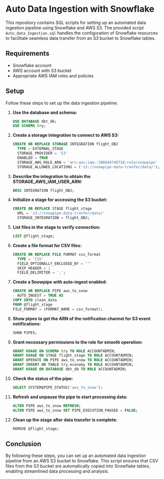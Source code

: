# Auto Data Ingestion with Snowflake

This repository contains SQL scripts for setting up an automated data ingestion pipeline using Snowflake and AWS S3. The provided script `Auto_data_Ingestion.sql` handles the configuration of Snowflake resources to facilitate seamless data transfer from an S3 bucket to Snowflake tables.

## Requirements

- Snowflake account
- AWS account with S3 bucket
- Appropriate AWS IAM roles and policies

## Setup

Follow these steps to set up the data ingestion pipeline:

1. **Use the database and schema:**
   ```sql
   USE DATABASE dbt_db;
   USE SCHEMA try;
   ```

2. **Create a storage integration to connect to AWS S3:**
   ```sql
   CREATE OR REPLACE STORAGE INTEGRATION flight_OBJ
     TYPE = EXTERNAL_STAGE
     STORAGE_PROVIDER = 'S3'
     ENABLED = TRUE
     STORAGE_AWS_ROLE_ARN = 'arn:aws:iam::390844748718:role/snowpipe'
     STORAGE_ALLOWED_LOCATIONS = ('s3://snowpipe-data-tranfer/data/');
   ```

3. **Describe the integration to obtain the STORAGE_AWS_IAM_USER_ARN:**
   ```sql
   DESC INTEGRATION flight_OBJ;
   ```

4. **Initialize a stage for accessing the S3 bucket:**
   ```sql
   CREATE OR REPLACE STAGE flight_stage
     URL = 's3://snowpipe-data-tranfer/data/'
     STORAGE_INTEGRATION = flight_OBJ;
   ```

5. **List files in the stage to verify connection:**
   ```sql
   LIST @flight_stage;
   ```

6. **Create a file format for CSV files:**
   ```sql
   CREATE OR REPLACE FILE FORMAT csv_format
     TYPE = 'CSV'
     FIELD_OPTIONALLY_ENCLOSED_BY = '"'
     SKIP_HEADER = 1
     FIELD_DELIMITER = ',';
   ```

7. **Create a Snowpipe with auto-ingest enabled:**
   ```sql
   CREATE OR REPLACE PIPE aws_to_snow
     AUTO_INGEST = TRUE AS
   COPY INTO clean_data
   FROM @flight_stage
   FILE_FORMAT = (FORMAT_NAME = csv_format);
   ```

8. **Show pipes to get the ARN of the notification channel for S3 event notifications:**
   ```sql
   SHOW PIPES;
   ```

9. **Grant necessary permissions to the role for smooth operation:**
   ```sql
   GRANT USAGE ON SCHEMA try TO ROLE ACCOUNTADMIN;
   GRANT USAGE ON STAGE flight_stage TO ROLE ACCOUNTADMIN;
   GRANT OPERATE ON PIPE aws_to_snow TO ROLE ACCOUNTADMIN;
   GRANT INSERT ON TABLE try.economy TO ROLE ACCOUNTADMIN;
   GRANT USAGE ON DATABASE dbt_db TO ROLE ACCOUNTADMIN;
   ```

10. **Check the status of the pipe:**
    ```sql
    SELECT SYSTEM$PIPE_STATUS('aws_to_snow');
    ```

11. **Refresh and unpause the pipe to start processing data:**
    ```sql
    ALTER PIPE aws_to_snow REFRESH;
    ALTER PIPE aws_to_snow SET PIPE_EXECUTION_PAUSED = FALSE;
    ```

12. **Clean up the stage after data transfer is complete:**
    ```sql
    REMOVE @flight_stage;
    ```

## Conclusion

By following these steps, you can set up an automated data ingestion pipeline from an AWS S3 bucket to Snowflake. This script ensures that CSV files from the S3 bucket are automatically copied into Snowflake tables, enabling streamlined data processing and analysis.
